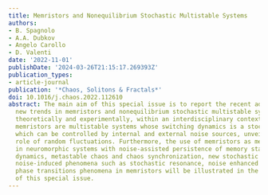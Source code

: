 ```yaml
---
title: Memristors and Nonequilibrium Stochastic Multistable Systems
authors:
- B. Spagnolo
- A.A. Dubkov
- Angelo Carollo
- D. Valenti
date: '2022-11-01'
publishDate: '2024-03-26T21:15:17.269393Z'
publication_types:
- article-journal
publication: '*Chaos, Solitons & Fractals*'
doi: 10.1016/j.chaos.2022.112610
abstract: The main aim of this special issue is to report the recent advances and
  new trends in memristors and nonequilibrium stochastic multistable systems, both
  theoretically and experimentally, within an interdisciplinary context. In particular,
  memristors are multistable systems whose switching dynamics is a stochastic process,
  which can be controlled by internal and external noise sources, unveiling the constructive
  role of random fluctuations. Furthermore, the use of memristors as memory elements
  in neuromorphic systems with noise-assisted persistence of memory states, chaotic
  dynamics, metastable chaos and chaos synchronization, new stochastic nonlinear models,
  noise-induced phenomena such as stochastic resonance, noise enhanced stability and
  phase transitions phenomena in memristors will be illustrated in the contributions
  of this special issue.
---
```


